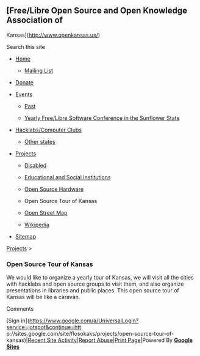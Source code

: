 ## [Free/Libre Open Source and Open Knowledge Association of
Kansas](http://www.openkansas.us/)

Search this site

  * [Home](/home)

    * [Mailing List](/home/mailing-list)

  * [Donate](/donate)

  * [Events](/events-1)

    * [Past](/events-1/past)

    * [Yearly Free/Libre Software Conference in the Sunflower State](/events-1/yearlyfreelibresoftwareconferenceinthesunflowerstate)

  * [Hacklabs/Computer Clubs](/hacklabscomputer-clubs)

    * [Other states](/hacklabscomputer-clubs/other-states)

  * [Projects](/projects)

    * [Disabled](/projects/disabled)

    * [Educational and Social Institutions](/projects/educational-and-social-institutions)

    * [Open Source Hardware](/projects/open-source-hardware)

    * Open Source Tour of Kansas

    * [Open Street Map](/projects/open-street-map)

    * [Wikipedia](/projects/wikipedia)

  * [Sitemap](/system/app/pages/sitemap/hierarchy)

[Projects](/projects)‎ > ‎

###  Open Source Tour of Kansas

We would like to organize a yearly tour of Kansas, we will visit all the
cities with hacklabs and open source groups to visit them, and also organize
presentations in libraries and public places. This open source tour of Kansas
will be like a caravan.

Comments

[Sign in](https://www.google.com/a/UniversalLogin?service=jotspot&continue=htt
p://sites.google.com/site/flosokaks/projects/open-source-tour-of-
kansas)|[Recent Site Activity](/system/app/pages/recentChanges)|[Report
Abuse](/system/app/pages/reportAbuse)|[Print Page](javascript:;)|Powered By
**[Google Sites](http://sites.google.com)**

